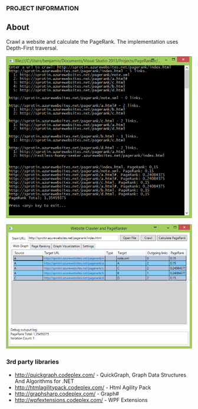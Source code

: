 ### PROJECT INFORMATION ###

## About ##

Crawl a website and calculate the PageRank.
The implementation uses Depth-First traversal.

![alt text](https://raw.githubusercontent.com/bnji/PageRanker/master/Screenshots/PageRankConsole.PNG?raw=true "Page Rank Console")

![alt text](https://raw.githubusercontent.com/bnji/PageRanker/master/Screenshots/PageRankWpfGui.PNG?raw=true "Page Rank WPF GUI")

### 3rd party libraries ###

* http://quickgraph.codeplex.com/ - QuickGraph, Graph Data Structures And Algorithms for .NET
* http://htmlagilitypack.codeplex.com/ - Html Agility Pack
* http://graphsharp.codeplex.com/ - Graph#
* http://wpfextensions.codeplex.com/ - WPF Extensions